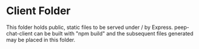 # Client Folder
This folder holds public, static files to be served under / by Express. 
peep-chat-client can be built with "npm build" and the subsequent files generated 
may be placed in this folder.
